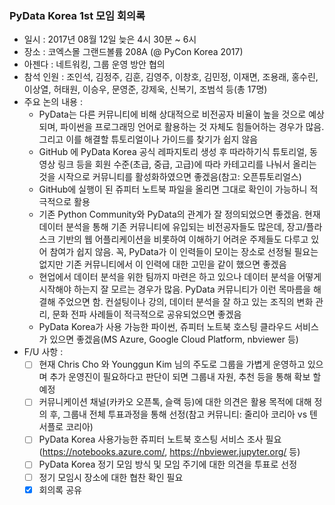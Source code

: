 ### PyData Korea 1st 모임 회의록

- 일시 : 2017년 08월 12일 늦은 4시 30분 ~ 6시
- 장소 : 코엑스몰 그랜드볼륨 208A (@ PyCon Korea 2017)
- 아젠다 : 네트워킹, 그룹 운영 방안 협의
- 참석 인원 : 조인석, 김정주, 김훈, 김영주, 이창호, 김민정, 이재면, 조용래, 홍수린, 이상열, 허태원, 이승우, 문영준, 강제욱, 신복기, 조범석 등(총 17명)
- 주요 논의 내용 :
  - PyData는 다른 커뮤니티에 비해 상대적으로 비전공자 비율이 높을 것으로 예상되며, 파이썬을 프로그래밍 언어로 활용하는 것 자체도 힘들어하는 경우가 많음. 그리고 이를 해결할 튜토리얼이나 가이드를 찾기가 쉽지 않음
  - GitHub 에 PyData Korea 공식 레파지토리 생성 후 따라하기식 튜토리얼, 동영상 링크 등을 회원 수준(초급, 중급, 고급)에 따라 카테고리를 나눠서 올리는 것을 시작으로 커뮤니티를 활성화하였으면 좋겠음(참고: 오픈튜토리얼스)
  - GitHub에 실행이 된 쥬피터 노트북 파일을 올리면 그대로 확인이 가능하니 적극적으로 활용
  - 기존 Python Community와 PyData의 관계가 잘 정의되었으면 좋겠음. 현재 데이터 분석을 통해 기존 커뮤니티에 유입되는 비전공자들도 많은데, 장고/플라스크 기반의 웹 어플리케이션을 비롯하여 이해하기 어려운 주제들도 다루고 있어 참여가 쉽지 않음. 꼭, PyData가 이 인력들이 모이는 장소로 선정될 필요는 없지만 기존 커뮤니티에서 이 인력에 대한 고민을 같이 했으면 좋겠음
  - 현업에서 데이터 분석을 위한 팀까지 마련은 하고 있으나 데이터 분석을 어떻게 시작해야 하는지 잘 모르는 경우가 많음. PyData 커뮤니티가 이런 목마름을 해결해 주었으면 함. 컨설팅이나 강의, 데이터 분석을 잘 하고 있는 조직의 변화 관리, 문화 전파 사례들이 적극적으로 공유되었으면 좋겠음
  - PyData Korea가 사용 가능한 파이썬, 쥬피터 노트북 호스팅 클라우드 서비스가 있으면 좋겠음(MS Azure, Google Cloud Platform, nbviewer 등)
- F/U 사항 :
  - [ ] 현재 Chris Cho 와 Younggun Kim 님의 주도로 그룹을 가볍게 운영하고 있으며 추가 운영진이 필요하다고 판단이 되면 그룹내 자원, 추천 등을 통해 확보 할 예정
  - [ ] 커뮤니케이션 채널(카카오 오픈톡, 슬랙 등)에 대한 의견은 활용 목적에 대해 정의 후, 그룹내 전체 투표과정을 통해 선정(참고 커뮤니티: 줄리아 코리아 vs 텐서플로 코리아)
  - [ ] PyData Korea 사용가능한 쥬피터 노트북 호스팅 서비스 조사 필요(https://notebooks.azure.com/, https://nbviewer.jupyter.org/ 등)
  - [ ] PyData Korea 정기 모임 방식 및 모임 주기에 대한 의견을 투표로 선정
  - [ ] 정기 모임시 장소에 대한 협찬 확인 필요
  - [x] 회의록 공유
